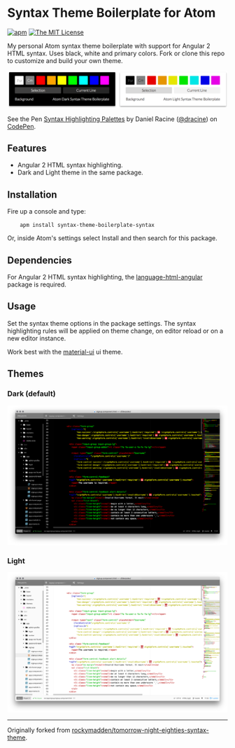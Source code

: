 # Syntax Theme Boilerplate for Atom

[![apm](https://img.shields.io/apm/v/syntax-theme-boilerplate-syntax.svg)](https://atom.io/packages/syntax-theme-boilerplate-syntax) [![The MIT License](https://img.shields.io/badge/license-MIT-orange.svg)](https://github.com/drootz/syntax-theme-boilerplate-syntax/blob/master/LICENSE)

My personal Atom syntax theme boilerplate with support for Angular 2 HTML syntax. Uses black, white and primary colors. Fork or clone this repo to customize and build your own theme.

![](https://raw.githubusercontent.com/drootz/syntax-theme-boilerplate-syntax/master/img/preview-palettes.png)

<p data-height="370" data-theme-id="dark" data-slug-hash="zoyjpz" data-default-tab="result" data-user="dracine" data-embed-version="2" data-pen-title="Syntax Highlighting Palettes" class="codepen">See the Pen <a href="http://codepen.io/dracine/pen/zoyjpz/">Syntax Highlighting Palettes</a> by Daniel Racine (<a href="http://codepen.io/dracine">@dracine</a>) on <a href="http://codepen.io">CodePen</a>.</p>
<script async src="https://production-assets.codepen.io/assets/embed/ei.js"></script>

## Features
- Angular 2 HTML syntax highlighting.
- Dark and Light theme in the same package.

## Installation

Fire up a console and type:

        apm install syntax-theme-boilerplate-syntax

Or, inside Atom's settings select Install and then search for this package.

## Dependencies

For Angular 2 HTML syntax highlighting, the [language-html-angular](https://atom.io/packages/language-html-angular) package is required.

## Usage

Set the syntax theme options in the package settings. The syntax highlighting rules will be applied on theme change, on editor reload or on a new editor instance.

Work best with the [material-ui](https://atom.io/themes/material-ui) ui theme.

## Themes

### Dark (default)

![](https://raw.githubusercontent.com/drootz/syntax-theme-boilerplate-syntax/master/img/preview-dark.png)

### Light

![](https://raw.githubusercontent.com/drootz/syntax-theme-boilerplate-syntax/master/img/preview-light.png)

***

Originally forked from  [rockymadden/tomorrow-night-eighties-syntax-theme](https://atom.io/themes/tomorrow-night-eighties-syntax).
